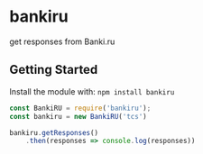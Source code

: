 # bankiru

get responses from Banki.ru

## Getting Started
Install the module with: `npm install bankiru`

```javascript
const BankiRU = require('bankiru');
const bankiru = new BankiRU('tcs')

bankiru.getResponses()
    .then(responses => console.log(responses))
```